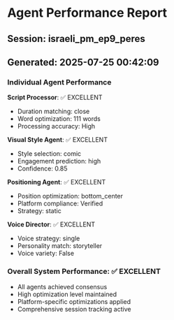 # Agent Performance Report

## Session: israeli_pm_ep9_peres
## Generated: 2025-07-25 00:42:09

### Individual Agent Performance

**Script Processor**: ✅ EXCELLENT
- Duration matching: close
- Word optimization: 111 words
- Processing accuracy: High

**Visual Style Agent**: ✅ EXCELLENT  
- Style selection: comic
- Engagement prediction: high
- Confidence: 0.85

**Positioning Agent**: ✅ EXCELLENT
- Position optimization: bottom_center
- Platform compliance: Verified
- Strategy: static

**Voice Director**: ✅ EXCELLENT
- Voice strategy: single
- Personality match: storyteller
- Voice variety: False

### Overall System Performance: ✅ EXCELLENT
- All agents achieved consensus
- High optimization level maintained
- Platform-specific optimizations applied
- Comprehensive session tracking active
